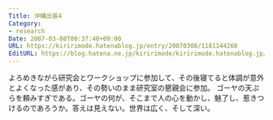 ```yaml
---
Title: 沖縄出張4
Category:
- research
Date: 2007-03-08T00:37:40+09:00
URL: https://kiririmode.hatenablog.jp/entry/20070308/1181144260
EditURL: https://blog.hatena.ne.jp/kiririmode/kiririmode.hatenablog.jp/atom/entry/8454420450078217531
---
```


よろめきながら研究会とワークショップに参加して、その後寝てると体調が意外とよくなった感があり、その勢いのまま研究室の懇親会に参加。
ゴーヤの天ぷらを頼みすぎである。ゴーヤの何が、そこまで人の心を動かし、魅了し、惹きつけるのであろうか。答えは見えない。世界は広く、そして深い。
